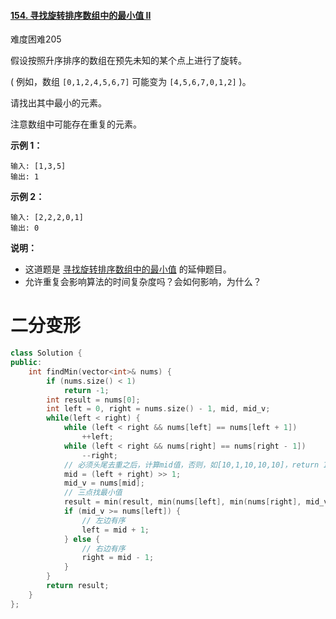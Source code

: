 #### [154. 寻找旋转排序数组中的最小值 II](https://leetcode-cn.com/problems/find-minimum-in-rotated-sorted-array-ii/)

难度困难205

假设按照升序排序的数组在预先未知的某个点上进行了旋转。

( 例如，数组 `[0,1,2,4,5,6,7]` 可能变为 `[4,5,6,7,0,1,2]` )。

请找出其中最小的元素。

注意数组中可能存在重复的元素。

**示例 1：**

```
输入: [1,3,5]
输出: 1
```

**示例 2：**

```
输入: [2,2,2,0,1]
输出: 0
```

**说明：**

- 这道题是 [寻找旋转排序数组中的最小值](https://leetcode-cn.com/problems/find-minimum-in-rotated-sorted-array/description/) 的延伸题目。
- 允许重复会影响算法的时间复杂度吗？会如何影响，为什么？







# 二分变形

```c++
class Solution {
public:
    int findMin(vector<int>& nums) {
        if (nums.size() < 1)
            return -1;
        int result = nums[0];
        int left = 0, right = nums.size() - 1, mid, mid_v;
        while(left < right) {
            while (left < right && nums[left] == nums[left + 1])
                ++left;
            while (left < right && nums[right] == nums[right - 1])
                --right;
            // 必须头尾去重之后，计算mid值，否则，如[10,1,10,10,10]，return 10
            mid = (left + right) >> 1;
            mid_v = nums[mid];
            // 三点找最小值
            result = min(result, min(nums[left], min(nums[right], mid_v)));
            if (mid_v >= nums[left]) {
                // 左边有序
                left = mid + 1;
            } else {
                // 右边有序
                right = mid - 1;
            }
        }
        return result;
    }
};
```


